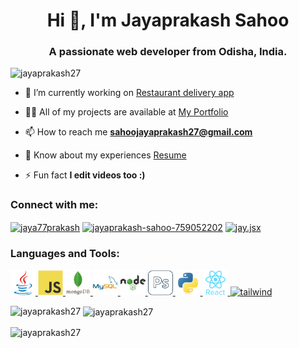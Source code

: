 <h1 align="center">Hi 👋, I'm Jayaprakash Sahoo</h1>
<h3 align="center">A passionate web developer from Odisha, India.</h3>

<p align="left"> <img src="https://komarev.com/ghpvc/?username=jayaprakash27&label=Profile%20views&color=0e75b6&style=flat" alt="jayaprakash27" /> </p>
<!-- 
<p align="left"> <a href="https://github.com/ryo-ma/github-profile-trophy"><img src="https://github-profile-trophy.vercel.app/?username=jayaprakash27" alt="jayaprakash27" /></a> </p> -->

- 🔭 I’m currently working on [Restaurant delivery app](https://petu.netlify.app/)

- 👨‍💻 All of my projects are available at [My Portfolio](https://jayislive.netlify.app/)

- 📫 How to reach me **sahoojayaprakash27@gmail.com**

- 📄 Know about my experiences [Resume](https://drive.google.com/file/d/12Q-5xL9leffj5vxU1IcCx-C39QZ5Qwol/view?usp=drive_link)

- ⚡ Fun fact **I edit videos too :)**

<h3 align="left">Connect with me:</h3>
<p align="left">
<a href="https://twitter.com/jaya77prakash" target="blank"><img align="center" src="https://raw.githubusercontent.com/rahuldkjain/github-profile-readme-generator/master/src/images/icons/Social/twitter.svg" alt="jaya77prakash" height="30" width="40" /></a>
<a href="https://linkedin.com/in/jayaprakash-sahoo-759052202" target="blank"><img align="center" src="https://raw.githubusercontent.com/rahuldkjain/github-profile-readme-generator/master/src/images/icons/Social/linked-in-alt.svg" alt="jayaprakash-sahoo-759052202" height="30" width="40" /></a>
<a href="https://instagram.com/jay.jsx" target="blank"><img align="center" src="https://raw.githubusercontent.com/rahuldkjain/github-profile-readme-generator/master/src/images/icons/Social/instagram.svg" alt="jay.jsx" height="30" width="40" /></a>
</p>

<h3 align="left">Languages and Tools:</h3>
<p align="left"> <a href="https://www.java.com" target="_blank" rel="noreferrer"> <img src="https://raw.githubusercontent.com/devicons/devicon/master/icons/java/java-original.svg" alt="java" width="40" height="40"/> </a> <a href="https://developer.mozilla.org/en-US/docs/Web/JavaScript" target="_blank" rel="noreferrer"> <img src="https://raw.githubusercontent.com/devicons/devicon/master/icons/javascript/javascript-original.svg" alt="javascript" width="40" height="40"/> </a> <a href="https://www.mongodb.com/" target="_blank" rel="noreferrer"> <img src="https://raw.githubusercontent.com/devicons/devicon/master/icons/mongodb/mongodb-original-wordmark.svg" alt="mongodb" width="40" height="40"/> </a> <a href="https://www.mysql.com/" target="_blank" rel="noreferrer"> <img src="https://raw.githubusercontent.com/devicons/devicon/master/icons/mysql/mysql-original-wordmark.svg" alt="mysql" width="40" height="40"/> </a> <a href="https://nodejs.org" target="_blank" rel="noreferrer"> <img src="https://raw.githubusercontent.com/devicons/devicon/master/icons/nodejs/nodejs-original-wordmark.svg" alt="nodejs" width="40" height="40"/> </a> <a href="https://www.photoshop.com/en" target="_blank" rel="noreferrer"> <img src="https://raw.githubusercontent.com/devicons/devicon/master/icons/photoshop/photoshop-line.svg" alt="photoshop" width="40" height="40"/> </a> <a href="https://www.python.org" target="_blank" rel="noreferrer"> <img src="https://raw.githubusercontent.com/devicons/devicon/master/icons/python/python-original.svg" alt="python" width="40" height="40"/> </a> <a href="https://reactjs.org/" target="_blank" rel="noreferrer"> <img src="https://raw.githubusercontent.com/devicons/devicon/master/icons/react/react-original-wordmark.svg" alt="react" width="40" height="40"/> </a> <a href="https://tailwindcss.com/" target="_blank" rel="noreferrer"> <img src="https://www.vectorlogo.zone/logos/tailwindcss/tailwindcss-icon.svg" alt="tailwind" width="40" height="40"/> </a> </p>

<p><img align="left" src="https://github-readme-stats.vercel.app/api/top-langs?username=jayaprakash27&show_icons=true&locale=en&layout=compact" alt="jayaprakash27" /></p>

<p>&nbsp;<img align="center" src="https://github-readme-stats.vercel.app/api?username=jayaprakash27&show_icons=true&locale=en" alt="jayaprakash27" /></p>

<p><img align="center" src="https://github-readme-streak-stats.herokuapp.com/?user=jayaprakash27&" alt="jayaprakash27" /></p>
